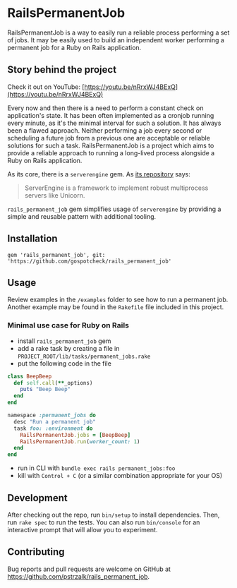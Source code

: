 # RailsPermanentJob

RailsPermanentJob is a way to easily run a reliable process performing a set of jobs. It may be easily used to build an independent worker performing a permanent job for a Ruby on Rails application.

## Story behind the project

Check it out on YouTube: [https://youtu.be/nRrxWJ4BExQ](https://youtu.be/nRrxWJ4BExQ)

Every now and then there is a need to perform a constant check on application's state. It has been often implemented as a cronjob running every minute, as it's the minimal interval for such a solution.
It has always been a flawed approach. Neither performing a job every second or scheduling a future job from a previous one are acceptable or reliable solutions for such a task.
RailsPermanentJob is a project which aims to provide a reliable approach to running a long-lived process alongside a Ruby on Rails application.

As its core, there is a `serverengine` gem. As [its repository](https://github.com/treasure-data/serverengine) says:
> ServerEngine is a framework to implement robust multiprocess servers like Unicorn.

`rails_permanent_job` gem simplifies usage of `serverengine` by providing a simple and reusable pattern with additional tooling.

## Installation

```
gem 'rails_permanent_job', git: 'https://github.com/gospotcheck/rails_permanent_job'
```

## Usage

Review examples in the `/examples` folder to see how to run a permanent job. Another example may be found in the `Rakefile` file included in this project.

### Minimal use case for Ruby on Rails

- install `rails_permanent_job` gem
- add a rake task by creating a file in `PROJECT_ROOT/lib/tasks/permanent_jobs.rake`
- put the following code in the file
```ruby
class BeepBeep
  def self.call(**_options)
    puts "Beep Beep"
  end
end

namespace :permanent_jobs do
  desc "Run a permanent job"
  task foo: :environment do
    RailsPermanentJob.jobs = [BeepBeep]
    RailsPermanentJob.run(worker_count: 1)
  end
end
```
- run in CLI with `bundle exec rails permanent_jobs:foo`
- kill with `Control + C` (or a similar combination appropriate for your OS)

## Development

After checking out the repo, run `bin/setup` to install dependencies. Then, run `rake spec` to run the tests. You can also run `bin/console` for an interactive prompt that will allow you to experiment.

## Contributing

Bug reports and pull requests are welcome on GitHub at https://github.com/pstrzalk/rails_permanent_job.
